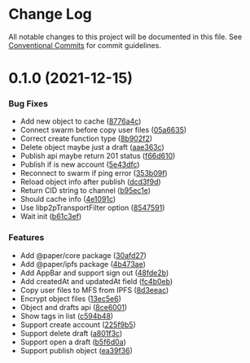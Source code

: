 # Change Log

All notable changes to this project will be documented in this file.
See [Conventional Commits](https://conventionalcommits.org) for commit guidelines.

# 0.1.0 (2021-12-15)

### Bug Fixes

- Add new object to cache ([8776a4c](https://github.com/li-yechao/paper/commit/8776a4c39b6a7fbd69cb41d8633810e3b5fa833c))
- Connect swarm before copy user files ([05a6635](https://github.com/li-yechao/paper/commit/05a6635eb7c43d0bd0dd0aeec9253982e3bde29d))
- Correct create function type ([8b902f2](https://github.com/li-yechao/paper/commit/8b902f2cd7f61706fa0b07c198032caaf73f2178))
- Delete object maybe just a draft ([aae363c](https://github.com/li-yechao/paper/commit/aae363c569f3530a992e24ce3f4fe67d96752c8f))
- Publish api maybe return 201 status ([f66d610](https://github.com/li-yechao/paper/commit/f66d6102d47ca4baf174205529f77e3120789c7a))
- Publish if is new account ([5e43dfc](https://github.com/li-yechao/paper/commit/5e43dfcc17d5264adb79b64c666432d464f91b04))
- Reconnect to swarm if ping error ([353b09f](https://github.com/li-yechao/paper/commit/353b09f7c0a3cfec0a532a279e643be3b0190f67))
- Reload object info after publish ([dcd3f9d](https://github.com/li-yechao/paper/commit/dcd3f9d723fde668126458b4b136625adb70e9ad))
- Return CID string to channel ([b95ec1e](https://github.com/li-yechao/paper/commit/b95ec1ed2008cbe297aaabb9e6acea6dcb48a3cb))
- Should cache info ([4e1091c](https://github.com/li-yechao/paper/commit/4e1091c930b0435b7aee575d982b5d09e58b63c3))
- Use libp2pTransportFilter option ([8547591](https://github.com/li-yechao/paper/commit/8547591269d5f3d2a2954f6c12a98d7735d1326d))
- Wait init ([b61c3ef](https://github.com/li-yechao/paper/commit/b61c3efe3c07a6a06aae7198917de4faeaf19291))

### Features

- Add @paper/core package ([30afd27](https://github.com/li-yechao/paper/commit/30afd2753ec0ea3b3286aa4c455ce49d75770952))
- Add @paper/ipfs package ([4b473ae](https://github.com/li-yechao/paper/commit/4b473ae99a2bc1d2385e9d7355cdc6dffbc93d01))
- Add AppBar and support sign out ([48fde2b](https://github.com/li-yechao/paper/commit/48fde2bb743a3b20278e81b8f766fd776e71f8ce))
- Add createdAt and updatedAt field ([fc4b0eb](https://github.com/li-yechao/paper/commit/fc4b0ebe24b92a9953c2aeec537149d1e6265c91))
- Copy user files to MFS from IPFS ([8d3eeac](https://github.com/li-yechao/paper/commit/8d3eeac7463faf9e40fabf870fb30da03c165c2a))
- Encrypt object files ([13ec5e6](https://github.com/li-yechao/paper/commit/13ec5e64c1c1562eae47957996b78b8ad663eba6))
- Object and drafts api ([8ce6001](https://github.com/li-yechao/paper/commit/8ce6001fcebd772469131782a1ce9b84b46b83db))
- Show tags in list ([c594b48](https://github.com/li-yechao/paper/commit/c594b4864d54427a6d36fd320a5a3dfdb7912988))
- Support create account ([225f9b5](https://github.com/li-yechao/paper/commit/225f9b5a992d65494a79c5ffd2fc8689fc4e6b98))
- Support delete draft ([a801f3c](https://github.com/li-yechao/paper/commit/a801f3cacda856582cecbf26818d7a06b42a4627))
- Support open a draft ([b5f6d0a](https://github.com/li-yechao/paper/commit/b5f6d0afde1a77cd4f52efd43dc5944fce1e3f09))
- Support publish object ([ea39f36](https://github.com/li-yechao/paper/commit/ea39f3612b63760b09677ef3a44146a53759478e))

